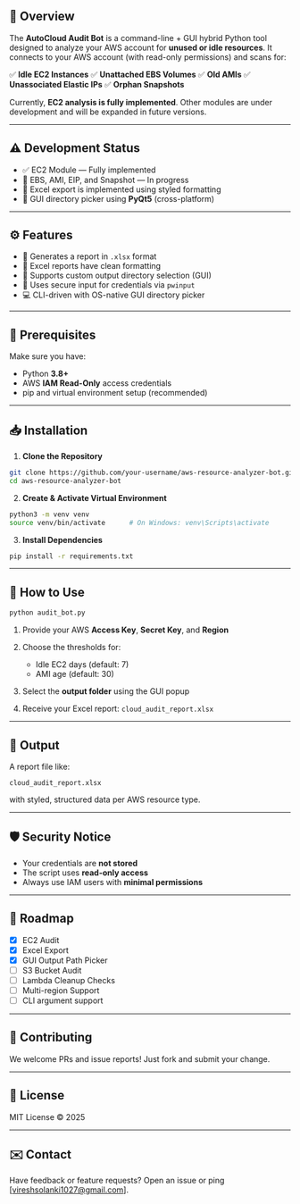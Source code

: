 
## 📌 Overview

The **AutoCloud Audit Bot** is a command-line + GUI hybrid Python tool designed to analyze your AWS account for **unused or idle resources**. It connects to your AWS account (with read-only permissions) and scans for:

✅ **Idle EC2 Instances**
✅ **Unattached EBS Volumes**
✅ **Old AMIs**
✅ **Unassociated Elastic IPs**
✅ **Orphan Snapshots**

Currently, **EC2 analysis is fully implemented**. Other modules are under development and will be expanded in future versions.

---

## ⚠️ Development Status

* ✅ EC2 Module — Fully implemented
* 📇 EBS, AMI, EIP, and Snapshot — In progress
* 🧪 Excel export is implemented using styled formatting
* 🧰 GUI directory picker using **PyQt5** (cross-platform)

---

## ⚙️ Features

* 📆 Generates a report in `.xlsx` format
* 🎨 Excel reports have clean formatting
* 🤝 Supports custom output directory selection (GUI)
* 🔐 Uses secure input for credentials via `pwinput`
* 💻 CLI-driven with OS-native GUI directory picker

---

## 🧰 Prerequisites

Make sure you have:

* Python **3.8+**
* AWS **IAM Read-Only** access credentials
* pip and virtual environment setup (recommended)

---

## 📥 Installation

1. **Clone the Repository**

```bash
git clone https://github.com/your-username/aws-resource-analyzer-bot.git
cd aws-resource-analyzer-bot
```

2. **Create & Activate Virtual Environment**

```bash
python3 -m venv venv
source venv/bin/activate      # On Windows: venv\Scripts\activate
```

3. **Install Dependencies**

```bash
pip install -r requirements.txt
```

---

## 🚀 How to Use

```bash
python audit_bot.py
```

1. Provide your AWS **Access Key**, **Secret Key**, and **Region**
2. Choose the thresholds for:

   * Idle EC2 days (default: 7)
   * AMI age (default: 30)
3. Select the **output folder** using the GUI popup
4. Receive your Excel report: `cloud_audit_report.xlsx`

---

## 📂 Output

A report file like:

```
cloud_audit_report.xlsx
```

with styled, structured data per AWS resource type.

---

## 🛡️ Security Notice

* Your credentials are **not stored**
* The script uses **read-only access**
* Always use IAM users with **minimal permissions**

---

## 📌 Roadmap

* [x] EC2 Audit
* [x] Excel Export
* [x] GUI Output Path Picker
* [ ] S3 Bucket Audit
* [ ] Lambda Cleanup Checks
* [ ] Multi-region Support
* [ ] CLI argument support

---

## 🙌 Contributing

We welcome PRs and issue reports! Just fork and submit your change.

---

## 📜 License

MIT License © 2025

---

## ✉️ Contact

Have feedback or feature requests? Open an issue or ping \[[vireshsolanki1027@gmail.com](mailto:vireshsolanki1027@gmail.com)].
